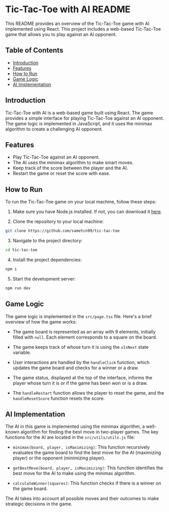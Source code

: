 # Tic-Tac-Toe with AI README

This README provides an overview of the Tic-Tac-Toe game with AI implemented using React. This project includes a web-based Tic-Tac-Toe game that allows you to play against an AI opponent.

## Table of Contents

- [Introduction](#introduction)
- [Features](#features)
- [How to Run](#how-to-run)
- [Game Logic](#game-logic)
- [AI Implementation](#ai-implementation)

## Introduction

Tic-Tac-Toe with AI is a web-based game built using React. The game provides a simple interface for playing Tic-Tac-Toe against an AI opponent. The game logic is implemented in JavaScript, and it uses the minimax algorithm to create a challenging AI opponent.

## Features

- Play Tic-Tac-Toe against an AI opponent.
- The AI uses the minimax algorithm to make smart moves.
- Keep track of the score between the player and the AI.
- Restart the game or reset the score with ease.

## How to Run

To run the Tic-Tac-Toe game on your local machine, follow these steps:

1. Make sure you have Node.js installed. If not, you can download it [here](https://nodejs.org/).

2. Clone the repository to your local machine:

```bash
git clone https://github.com/sametcn99/tic-tac-toe
```

3. Navigate to the project directory:

```bash
cd tic-tac-toe
```

4. Install the project dependencies:

```bash
npm i
```

5. Start the development server:

```bash
npm run dev
```

## Game Logic

The game logic is implemented in the `src/page.tsx` file. Here's a brief overview of how the game works:

- The game board is represented as an array with 9 elements, initially filled with `null`. Each element corresponds to a square on the board.

- The game keeps track of whose turn it is using the `xIsNext` state variable.

- User interactions are handled by the `handleClick` function, which updates the game board and checks for a winner or a draw.

- The game status, displayed at the top of the interface, informs the player whose turn it is or if the game has been won or is a draw.

- The `handleRestart` function allows the player to reset the game, and the `handleResetScore` function resets the score.

## AI Implementation

The AI in this game is implemented using the minimax algorithm, a well-known algorithm for finding the best move in two-player games. The key functions for the AI are located in the `src/utils/utils.js` file:

- `minimax(board, player, isMaximizing)`: This function recursively evaluates the game board to find the best move for the AI (maximizing player) or the opponent (minimizing player).

- `getBestMove(board, player, isMaximizing)`: This function identifies the best move for the AI to make using the minimax algorithm.

- `calculateWinner(squares)`: This function checks if there is a winner on the game board.

The AI takes into account all possible moves and their outcomes to make strategic decisions in the game.

